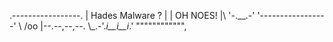   .-----------------.
  | Hades Malware ? |
  |     OH NOES!    |\\  '-.__.-'
  '-----------------' \\  /oo |--.--,--,--.
                         \\_.-'._i__i__i_.'
                               \"\"\"\"\"\"\"\"\"""",
